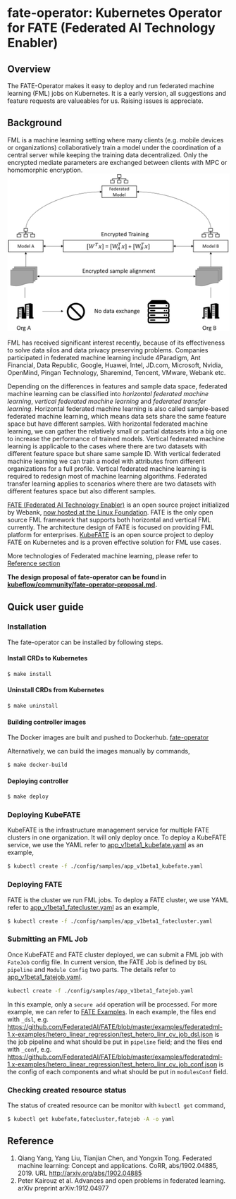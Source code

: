 # fate-operator: Kubernetes Operator for FATE (Federated AI Technology Enabler)
## Overview

The FATE-Operator makes it easy to deploy and run federated machine learning (FML) jobs on Kubernetes. It is a early version, all suggestions and feature requests are valueables for us. Raising issues is appreciate. 

## Background

FML is a machine learning setting where many clients (e.g. mobile devices or organizations) collaboratively train a model under the coordination of a central server while keeping the training data decentralized. Only the encrypted mediate parameters are exchanged between clients with MPC or homomorphic encryption.
![Federated Machine Learning](doc/diagrams/fate-operator-fl.png)

FML has received significant interest recently, because of its effectiveness to solve data silos and data privacy preserving problems. Companies participated in federated machine learning include 4Paradigm, Ant Financial, Data Republic, Google, Huawei, Intel, JD.com, Microsoft, Nvidia, OpenMind, Pingan Technology, Sharemind, Tencent, VMware, Webank etc. 

Depending on the differences in features and sample data space, federated machine learning can be classified into _horizontal federated machine learning_, _vertical federated machine learning_ and _federated transfer learning_. Horizontal federated machine learning is also called sample-based federated machine learning, which means data sets share the same feature space but have different samples. With horizontal federated machine learning, we can gather the relatively small or partial datasets into a big one to increase the performance of trained models. Vertical federated machine learning is applicable to the cases where there are two datasets with different feature space but share same sample ID. With vertical federated machine learning we can train a model with attributes from different organizations for a full profile. Vertical federated machine learning is required to redesign most of machine learning algorithms. Federated transfer learning applies to scenarios where there are two datasets with different features space but also different samples. 

[FATE (Federated AI Technology Enabler)](https://fate.fedai.org) is an open source project initialized by Webank, [now hosted at the Linux Foundation](https://fate.fedai.org/2019/09/18/first-digital-only-bank-in-china-joins-linux-foundation/). FATE is the only open source FML framework that supports both horizontal and vertical FML currently. The architecture design of FATE is focused on providing FML platform for enterprises. [KubeFATE](https://github.com/FederatedAI/KubeFATE) is an open source project to deploy FATE on Kubernetes and is a proven effective solution for FML use cases. 

More technologies of Federated machine learning, please refer to [Reference section](#reference)

**The design proposal of fate-operator can be found in [kubeflow/community/fate-operator-proposal.md](https://github.com/kubeflow/community/blob/master/proposals/fate-operator-proposal.md).**

## Quick user guide

### Installation
The fate-operator can be installed by following steps.

#### Install CRDs to Kubernetes
```bash
$ make install 
```

#### Uninstall CRDs from Kubernetes
```bash
$ make uninstall 
```

#### Building controller images
The Docker images are built and pushed to Dockerhub. 
[fate-operator](https://hub.docker.com/r/federatedai/fate-controller)

Alternatively, we can build the images manually by commands,
```bash
$ make docker-build
```

#### Deploying controller
```bash
$ make deploy
```

### Deploying KubeFATE
KubeFATE is the infrastructure management service for multiple FATE clusters in one organization. It will only deploy once. To deploy a KubeFATE service, we use the YAML refer to [app_v1beta1_kubefate.yaml](./config/samples/app_v1beta1_kubefate.yaml) as an example,

```bash
$ kubectl create -f ./config/samples/app_v1beta1_kubefate.yaml
```

### Deploying FATE
FATE is the cluster we run FML jobs. To deploy a FATE cluster, we use YAML refer to [app_v1beta1_fatecluster.yaml](./config/samples/app_v1beta1_fatecluster.yaml) as an example,
```bash
$ kubectl create -f ./config/samples/app_v1beta1_fatecluster.yaml
```

### Submitting an FML Job
Once KubeFATE and FATE cluster deployed, we can submit a FML job with `FateJob` config file. In current version, the FATE Job is defined by `DSL pipeline` and `Module Config` two parts. The details refer to [app_v1beta1_fatejob.yaml](./config/samples/app_v1beta1_fatejob.yaml). 
```bash
kubectl create -f ./config/samples/app_v1beta1_fatejob.yaml
```
In this example, only a `secure add` operation will be processed. For more example, we can refer to [FATE Examples](https://github.com/FederatedAI/FATE/tree/master/examples/federatedml-1.x-examples). In each example, the files end with `_dsl`, e.g. https://github.com/FederatedAI/FATE/blob/master/examples/federatedml-1.x-examples/hetero_linear_regression/test_hetero_linr_cv_job_dsl.json is the job pipeline and what should be put in `pipeline` field; and the files end with `_conf`, e.g. https://github.com/FederatedAI/FATE/blob/master/examples/federatedml-1.x-examples/hetero_linear_regression/test_hetero_linr_cv_job_conf.json is the config of each components and what should be put in `modulesConf` field.

### Checking created resource status
The status of created resource can be monitor with `kubectl get` command,
```bash
$ kubectl get kubefate,fatecluster,fatejob -A -o yaml
```

## Reference
1. Qiang Yang, Yang Liu, Tianjian Chen, and Yongxin Tong. Federated machine learning: Concept and applications. CoRR, abs/1902.04885, 2019. URL http://arxiv.org/abs/1902.04885
2. Peter Kairouz et al. Advances and open problems in federated learning. arXiv preprint arXiv:1912.04977

